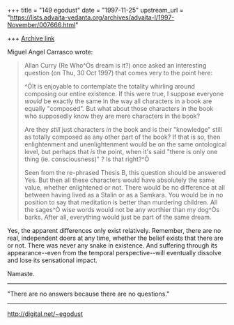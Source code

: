 +++
title = "149 egodust"
date = "1997-11-25"
upstream_url = "https://lists.advaita-vedanta.org/archives/advaita-l/1997-November/007666.html"

+++
[Archive link](https://lists.advaita-vedanta.org/archives/advaita-l/1997-November/007666.html)

Miguel Angel Carrasco wrote:
>
> Allan Curry (Re Who^Òs dream is it?) once asked an interesting question (on
> Thu, 30 Oct 1997) that comes very to the point here:
>
> ^ÓIt is enjoyable to contemplate the totality whirling around composing our
> entire existence. If this were true, I suppose everyone *would* be exactly
> the same in the way all characters in a book are equally "composed".
> But what about those characters in the book who supposedly know they are
> mere characters in the book?
>
> Are they *still* just characters *in* the book and is their "knowledge"
> still as totally composed as any other part of the book? If that is so,
> then enlightenment and unenlightenment would be on the same ontological
> level, but perhaps that *is* the point, when it's said "there is only one
> thing (ie. consciousness)" ?  Is that right?^Ô
>
> Seen from the re-phrased Thesis B, this question should be answered Yes.
> But then all these characters would have absolutely the same value, whether
> enlightened or not. There would be no difference at all between having
> lived as a Stalin or as  a Samkara. You would be in no position to say that
> meditation is better than murdering children. All the sages^Ò wise words
> would not be any worthier than my dog^Òs barks. After all, everything would
> just be part of the same dream.

Yes, the apparent differences only exist relatively.  Remember, there are
no real, independent doers at any time, whether the belief exists that there
are or not.  There was never any snake in existence.  And suffering through
its appearance--even from the temporal perspective--will eventually dissolve
and lose its sensational impact.

Namaste.

_______________________

"There are no answers
       because
there are no questions."
_______________________

http://digital.net/~egodust

